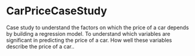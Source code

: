 # CarPriceCaseStudy
Case study to understand the factors on which the price of a car depends by building a regression model. To understand which variables are significant in predicting the price of a car. How well these variables describe the price of a car..
